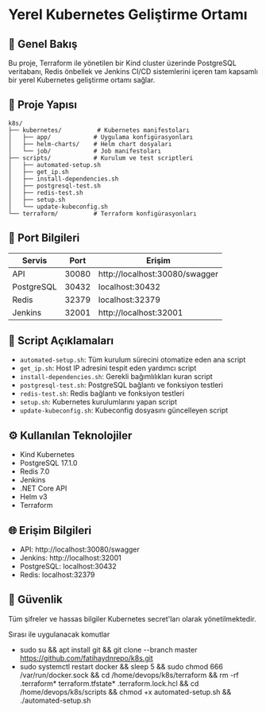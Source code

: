 # Yerel Kubernetes Geliştirme Ortamı

## 📌 Genel Bakış
Bu proje, Terraform ile yönetilen bir Kind cluster üzerinde PostgreSQL veritabanı, Redis önbellek ve Jenkins CI/CD sistemlerini içeren tam kapsamlı bir yerel Kubernetes geliştirme ortamı sağlar.

## 📁 Proje Yapısı
```
k8s/
├── kubernetes/          # Kubernetes manifestoları
│   ├── app/            # Uygulama konfigürasyonları
│   ├── helm-charts/    # Helm chart dosyaları
│   └── job/            # Job manifestoları
├── scripts/            # Kurulum ve test scriptleri
│   ├── automated-setup.sh
│   ├── get_ip.sh
│   ├── install-dependencies.sh
│   ├── postgresql-test.sh
│   ├── redis-test.sh
│   ├── setup.sh
│   └── update-kubeconfig.sh
└── terraform/          # Terraform konfigürasyonları
```

## 🔌 Port Bilgileri
| Servis     | Port  | Erişim                          |
|------------|-------|----------------------------------|
| API        | 30080 | http://localhost:30080/swagger   |
| PostgreSQL | 30432 | localhost:30432                  |
| Redis      | 32379 | localhost:32379                  |
| Jenkins    | 32001 | http://localhost:32001           |

## 🚀 Script Açıklamaları
- `automated-setup.sh`: Tüm kurulum sürecini otomatize eden ana script
- `get_ip.sh`: Host IP adresini tespit eden yardımcı script
- `install-dependencies.sh`: Gerekli bağımlılıkları kuran script
- `postgresql-test.sh`: PostgreSQL bağlantı ve fonksiyon testleri
- `redis-test.sh`: Redis bağlantı ve fonksiyon testleri
- `setup.sh`: Kubernetes kurulumlarını yapan script
- `update-kubeconfig.sh`: Kubeconfig dosyasını güncelleyen script

## ⚙️ Kullanılan Teknolojiler
- Kind Kubernetes
- PostgreSQL 17.1.0
- Redis 7.0
- Jenkins
- .NET Core API
- Helm v3
- Terraform

## 🌐 Erişim Bilgileri
- API: http://localhost:30080/swagger
- Jenkins: http://localhost:32001
- PostgreSQL: localhost:30432
- Redis: localhost:32379

## 🔐 Güvenlik
Tüm şifreler ve hassas bilgiler Kubernetes secret'ları olarak yönetilmektedir.

Sırası ile uygulanacak komutlar 
- sudo su && apt install git && git clone --branch master https://github.com/fatihaydnrepo/k8s.git
- sudo systemctl restart docker && sleep 5 && sudo chmod 666 /var/run/docker.sock && cd /home/devops/k8s/terraform && rm -rf .terraform* terraform.tfstate* .terraform.lock.hcl && cd /home/devops/k8s/scripts && chmod +x automated-setup.sh && ./automated-setup.sh 

